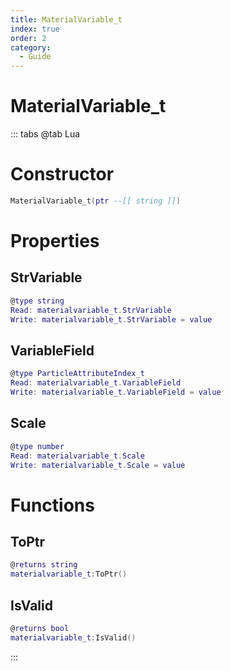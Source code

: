 ```yaml
---
title: MaterialVariable_t
index: true
order: 2
category:
  - Guide
---
```


# MaterialVariable_t

::: tabs
@tab Lua
# Constructor
```lua
MaterialVariable_t(ptr --[[ string ]])
```
# Properties
## StrVariable 
```lua
@type string
Read: materialvariable_t.StrVariable
Write: materialvariable_t.StrVariable = value
```
## VariableField 
```lua
@type ParticleAttributeIndex_t
Read: materialvariable_t.VariableField
Write: materialvariable_t.VariableField = value
```
## Scale 
```lua
@type number
Read: materialvariable_t.Scale
Write: materialvariable_t.Scale = value
```
# Functions
## ToPtr
```lua
@returns string
materialvariable_t:ToPtr()
```
## IsValid
```lua
@returns bool
materialvariable_t:IsValid()
```

:::